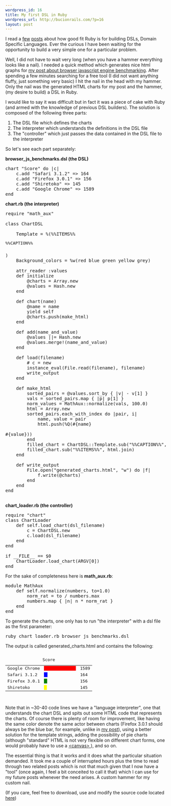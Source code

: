 ```yaml
--- 
wordpress_id: 16
title: My first DSL in Ruby
wordpress_url: http://bucionrails.com/?p=16
layout: post
---
```

I read a <a href="http://www.artima.com/rubycs/articles/ruby_as_dsl.html">few</a> <a href="http://www.artima.com/rubycs/articles/ruby_as_dsl.html">posts</a> about how good fit Ruby is for building DSLs, Domain Specific Languages. Ever the curious I have been waiting for the opportunity to build a very simple one for a particular problem.

Well, I did not have to wait very long (when you have a hammer everything looks like a nail). I needed a quick method which generates nice html graphs for <a href="http://bucionrails.com/2008/09/17/v8-javascript-engine-benchmarks/">my post about browser javascript engine benchmarking</a>. After spending a few minutes searching for a free tool (I did not want anything fluffy, just something very basic) I hit the nail in the head with my hammer. Only the nail was the generated HTML charts for my post and the hammer, (my desire to build) a DSL in Ruby.

I would like to say it was difficult but in fact it was a piece of cake with Ruby (and armed with the knowledge of previous DSL builders). The solution is composed of the following three parts:

<ol>
	<li>The DSL file which defines the charts</li>
	<li>The interpreter which understands the definitions in the DSL file</li>
	<li>The "controller" which just passes the data contained in the DSL file to the interpreter</li>
</ol>

So let's see each part separately:

<strong>browser_js_benchmarks.dsl (the DSL)</strong>
<pre lang="ruby">
chart "Score" do |c|
	c.add "Safari 3.1.2" => 164
	c.add "Firefox 3.0.1" => 156
	c.add "Shiretoko" => 145
	c.add "Google Chrome" => 1589
end
</pre>

<strong>chart.rb (the interpreter)</strong>
<pre lang="ruby">
require "math_aux"

class ChartDSL
	
	Template = %(<table border="0" cellspacing="5" cellpadding="5"><caption>%%CAPTION%%</caption>%%ITEMS%%</table>)
	Background_colors = %w(red blue green yellow grey)
	
	attr_reader :values
	def initialize
		@charts = Array.new
		@values = Hash.new
	end
	
	def chart(name)		
		@name = name
		yield self
		@charts.push(make_html)
	end
	
	def add(name_and_value)
		@values ||= Hash.new
 		@values.merge!(name_and_value)
	end
	
	def load(filename)
		# c = new
		instance_eval(File.read(filename), filename)
		write_output
	end

	def make_html
		sorted_pairs = @values.sort_by { |v| - v[1] }
		vals = sorted_pairs.map { |p| p[1] }
		norm_values = MathAux::normalize(vals, 100.0)
		html = Array.new
		sorted_pairs.each_with_index do |pair, i|
			name, value = pair
			html.push(%Q(<tr><td>#{name}</td><td><div style="width:#{norm_values[i]}px;background-color:#{ChartDSL::Background_colors[i]}">&nbsp;</div></td><td>#{value}</td></tr>))
		end
		filled_chart = ChartDSL::Template.sub("%%CAPTION%%", @name)		
		filled_chart.sub("%%ITEMS%%", html.join)
	end
	
	def write_output
		File.open("generated_charts.html", "w") do |f|
			f.write(@charts)
		end
	end
end

</pre>
<strong>chart_loader.rb (the controller)</strong>
<pre lang="ruby">
require "chart"
class ChartLoader
	def self.load_chart(dsl_filename)
		c = ChartDSL.new
		c.load(dsl_filename)
	end
end

if __FILE__ == $0
	ChartLoader.load_chart(ARGV[0])
end
</pre>

For the sake of completeness here is <strong>math_aux.rb</strong>:
<pre lang="ruby">
module MathAux
	def self.normalize(numbers, to=1.0)
		norm_rat = to / numbers.max
		numbers.map { |n| n * norm_rat }
	end
end
</pre>

To generate the charts, one only has to run "the interpreter" with a dsl file as the first parameter:

<pre lang="ruby">
ruby chart_loader.rb browser_js_benchmarks.dsl
</pre>

The output is called generated_charts.html and contains the following:
<pre lang="xml">
<table border="0" cellspacing="5" cellpadding="5">
<caption>Score</caption>
 <tr>
  <td>Google Chrome</td>
  <td><div style="width:100.0px;background-color:red">&nbsp;</div></td>
  <td>1589</td>
 </tr>
 <tr>
  <td>Safari 3.1.2</td>
  <td><div style="width:10.3209565764632px;background-color:blue">&nbsp;</div</td>  <td>164</td></tr>
 <tr>
  <td>Firefox 3.0.1</td>
  <td><div style="width:9.81749528005034px;background-color:green">&nbsp;</div</td> <td>156</td>
</tr>
<tr>
 <td>Shiretoko</td>
 <td><div style="width:9.12523599748269px;background-color:yellow">&nbsp;</div</td><td>145</td>
</tr>
</table>
</pre>

Note that in ~30-40 code lines we have a "language interpreter", one that understands the chart DSL and spits out some HTML code that represents the charts. Of course there is plenty of room for improvement, like having the same color denote the same actor between charts (Firefox 3.0.1 should always be the blue bar, for example, unlike in <a href="http://bucionrails.com/2008/09/17/v8-javascript-engine-benchmarks/">my post</a>), using a better solution for the template strings, adding the possibility of pie charts (although "standard" HTML is not very flexible on different chart forms, one would probably have to use a <a href="http://developer.mozilla.org/en/Canvas_tutorial">&lt;canvas&gt; </a>), and so on.

The essential thing is that it works and it does what the particular situation demanded. It took me a couple of interrupted hours plus the time to read through two related posts which is not that much given that I now have a "tool" (once again, I feel a bit conceited to call it that) which I can use for my future posts whenever the need arises. A custom hammer for my custom nail.

(If you care, feel free to download, use and modify the source code located <a href="http://github.com/balinterdi/chart-maker-dsl/tree/master">here</a>)
